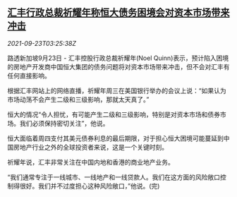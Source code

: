 <!--1632367862000-->
[汇丰行政总裁祈耀年称恒大债务困境会对资本市场带来冲击](https://cn.reuters.com/article/hsbc-quinn-evergrande-hit-0923-idCNKBS2GJ05Y)
------

<div><i>2021-09-23T03:25:38Z</i></div><p>路透新加坡9月23日 - 汇丰控股行政总裁祈耀年(Noel Quinn)表示，预计陷入困境的房地产开发商中国恒大集团的债务问题将对资本市场带来冲击，但不会对汇丰有任何直接影响。</p><p>根据汇丰网站上的网络直播，祈耀年周三在美国银行举办的会议上说：“如果认为市场动荡不会产生二级和三级影响，那就太天真了。”</p><p>恒大的情况“令人担忧，有可能产生二级和三级影响，特别是对资本市场和债券市场。我们必须保持密切关注”，他说。</p><p>恒大面临着周四支付其美元债券利息的最后期限，对于担心恒大困境可能蔓延到中国房地产行业之外的全球投资者来说，这是一个关键时刻。</p><p>祈耀年说，汇丰非常关注在中国内地和香港的商业地产业务。</p><p>“我们通常专注于一线城市、一线地产和一线贷款人。我们在这方面的风险敞口控制得很好。我们并不过度担心这种风险敞口，”他说。(完)</p>
